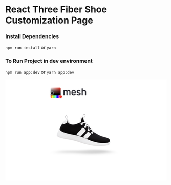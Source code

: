 # React Three Fiber Shoe Customization Page

### Install Dependencies
``npm run install`` or ``yarn``

### To Run Project in dev environment
``npm run app:dev`` or ``yarn app:dev``

![React Three Fiber Shoe](./doc/screenshot.png)
